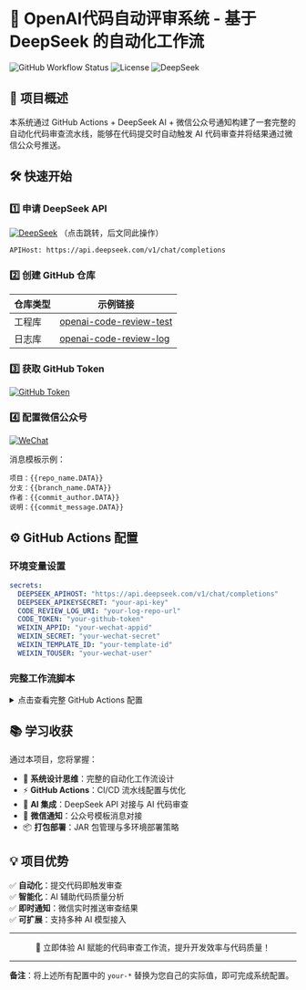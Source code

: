# 🚀 OpenAI代码自动评审系统 - 基于 DeepSeek 的自动化工作流

![GitHub Workflow Status](https://img.shields.io/github/actions/workflow/status/yourusername/reponame/main.yml?style=flat-square)
![License](https://img.shields.io/badge/license-MIT-blue)
![DeepSeek](https://img.shields.io/badge/Powered%20by-DeepSeekAI-green)

## 🌟 项目概述

本系统通过 GitHub Actions + DeepSeek AI + 微信公众号通知构建了一套完整的自动化代码审查流水线，能够在代码提交时自动触发 AI 代码审查并将结果通过微信公众号推送。

## 🛠️ 快速开始

### 1️⃣ 申请 DeepSeek API
[![DeepSeek](https://img.shields.io/badge/Get-DeepSeek%20API%20Key-blue)](https://www.deepseek.com/)
（点击跳转，后文同此操作）

```bash
APIHost: https://api.deepseek.com/v1/chat/completions
```

### 2️⃣ 创建 GitHub 仓库
| 仓库类型 | 示例链接 |
|----------|----------|
| 工程库 | [openai-code-review-test](https://github.com/PhilosopherCat/openai-code-review-test) |
| 日志库 | [openai-code-review-log](https://github.com/PhilosopherCat/openai-code-review-log) |

### 3️⃣ 获取 GitHub Token
[![GitHub Token](https://img.shields.io/badge/Generate-GitHub%20Token-lightgrey)](https://github.com/settings/tokens)

### 4️⃣ 配置微信公众号
[![WeChat](https://img.shields.io/badge/Setup-WeChat%20Sandbox-brightgreen)](https://mp.weixin.qq.com/debug/cgi-bin/sandboxinfo)

消息模板示例：
```
项目：{{repo_name.DATA}} 
分支：{{branch_name.DATA}} 
作者：{{commit_author.DATA}} 
说明：{{commit_message.DATA}}
```

## ⚙️ GitHub Actions 配置

### 环境变量设置
```yaml
secrets:
  DEEPSEEK_APIHOST: "https://api.deepseek.com/v1/chat/completions"
  DEEPSEEK_APIKEYSECRET: "your-api-key"
  CODE_REVIEW_LOG_URI: "your-log-repo-url"
  CODE_TOKEN: "your-github-token"
  WEIXIN_APPID: "your-wechat-appid"
  WEIXIN_SECRET: "your-wechat-secret"
  WEIXIN_TEMPLATE_ID: "your-template-id"
  WEIXIN_TOUSER: "your-wechat-user"
```

### 完整工作流脚本
<details>
<summary>点击查看完整 GitHub Actions 配置</summary>

```yaml
name: AI Code Review Workflow

on:
  push:
    branches: ['*']
  pull_request:
    branches: ['*']

jobs:
  code-review:
    runs-on: ubuntu-latest
    
    steps:
      - name: Checkout code
        uses: actions/checkout@v3
        with:
          fetch-depth: 2
          
      - name: Set up Java
        uses: actions/setup-java@v3
        with:
          distribution: 'temurin'
          java-version: '11'
          
      - name: Download Review SDK
        run: |
          mkdir -p ./libs
          wget -O ./libs/review-sdk.jar \
            https://github.com/PhilosopherCat/openai-code-review-log/releases/download/v2.0/openai-code-review-sdk-1.0.jar
          
      - name: Run AI Code Review
        run: java -jar ./libs/review-sdk.jar
        env:
          # Github 配置；  
          GITHUB_REVIEW_LOG_URI: ${{ secrets.CODE_REVIEW_LOG_URI }}
          GITHUB_TOKEN: ${{ secrets.CODE_TOKEN }}
          COMMIT_PROJECT: ${{ github.repository }}
          COMMIT_BRANCH: ${{ github.ref_name }}
          COMMIT_AUTHOR: ${{ github.actor }}
          COMMIT_MESSAGE: ${{ github.event.head_commit.message }}
          # 微信配置 
          WEIXIN_APPID: ${{ secrets.WEIXIN_APPID }}
          WEIXIN_SECRET: ${{ secrets.WEIXIN_SECRET }}
          WEIXIN_TOUSER: ${{ secrets.WEIXIN_TOUSER }}
          WEIXIN_TEMPLATE_ID: ${{ secrets.WEIXIN_TEMPLATE_ID }}
          # OpenAi
          DEEPSEEK_APIHOST: ${{ secrets.DEEPSEEK_APIHOST }}
          DEEPSEEK_APIKEYSECRET: ${{ secrets.DEEPSEEK_APIKEYSECRET }}
```
</details>

## 📚 学习收获

通过本项目，您将掌握：

- 🧠 **系统设计思维**：完整的自动化工作流设计
- ⚡ **GitHub Actions**：CI/CD 流水线配置与优化
- 🤖 **AI 集成**：DeepSeek API 对接与 AI 代码审查
- 📱 **微信通知**：公众号模板消息对接
- 📦 **打包部署**：JAR 包管理与多环境部署策略

## 💡 项目优势

✅ **自动化**：提交代码即触发审查  
✅ **智能化**：AI 辅助代码质量分析  
✅ **即时通知**：微信实时推送审查结果  
✅ **可扩展**：支持多种 AI 模型接入  

---

<p align="center">
  🎉 立即体验 AI 赋能的代码审查工作流，提升开发效率与代码质量！
</p>

---

**备注**：将上述所有配置中的 `your-*` 替换为您自己的实际值，即可完成系统配置。
